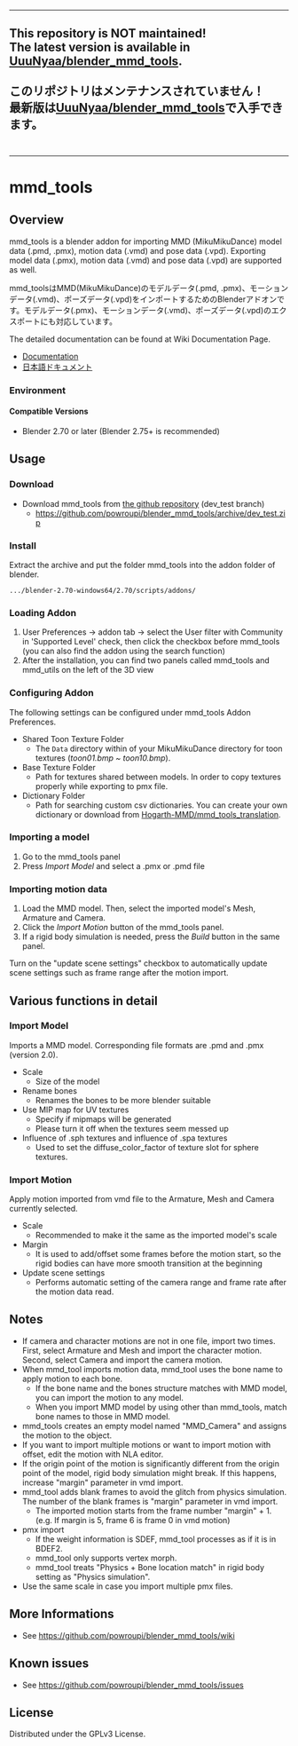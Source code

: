 ___
This repository is **NOT** maintained!<br>
The latest version is available in [UuuNyaa/blender_mmd_tools](https://github.com/UuuNyaa/blender_mmd_tools).<br><br>
このリポジトリはメンテナンスされていません！<br>
最新版は[UuuNyaa/blender_mmd_tools](https://github.com/UuuNyaa/blender_mmd_tools)で入手できます。<br><br>
------------------------------
___

mmd_tools
===========

Overview
----
mmd_tools is a blender addon for importing MMD (MikuMikuDance) model data (.pmd, .pmx), motion data (.vmd) and pose data (.vpd). Exporting model data (.pmx), motion data (.vmd) and pose data (.vpd) are supported as well.

mmd_toolsはMMD(MikuMikuDance)のモデルデータ(.pmd, .pmx)、モーションデータ(.vmd)、ポーズデータ(.vpd)をインポートするためのBlenderアドオンです。モデルデータ(.pmx)、モーションデータ(.vmd)、ポーズデータ(.vpd)のエクスポートにも対応しています。

The detailed documentation can be found at Wiki Documentation Page.

- [Documentation](../../wiki/Documentation)
- [日本語ドキュメント](../../wiki/Documentation.ja)

### Environment

#### Compatible Versions
 - Blender 2.70 or later (Blender 2.75+ is recommended)

Usage
---------
### Download

* Download mmd_tools from [the github repository](https://github.com/powroupi/blender_mmd_tools/tree/dev_test) (dev_test branch)
    * https://github.com/powroupi/blender_mmd_tools/archive/dev_test.zip

### Install
Extract the archive and put the folder mmd_tools into the addon folder of blender.

    .../blender-2.70-windows64/2.70/scripts/addons/

### Loading Addon
1. User Preferences -> addon tab -> select the User filter with Community in 'Supported Level' check, then click the checkbox before mmd_tools (you can also find the addon using the search function)
2. After the installation, you can find two panels called mmd_tools and mmd_utils on the left of the 3D view

### Configuring Addon
The following settings can be configured under mmd_tools Addon Preferences.
* Shared Toon Texture Folder
    * The `Data` directory within of your MikuMikuDance directory for toon textures (_toon01.bmp ~ toon10.bmp_).
* Base Texture Folder
    * Path for textures shared between models. In order to copy textures properly while exporting to pmx file.
* Dictionary Folder
    * Path for searching custom csv dictionaries. You can create your own dictionary or download from [Hogarth-MMD/mmd_tools_translation](https://github.com/Hogarth-MMD/mmd_tools_translation).

### Importing a model
1. Go to the mmd_tools panel
2. Press _Import Model_ and select a .pmx or .pmd file


### Importing motion data
1. Load the MMD model. Then, select the imported model's Mesh, Armature and Camera.
2. Click the _Import Motion_ button of the mmd_tools panel.
3. If a rigid body simulation is needed, press the _Build_ button in the same panel.

Turn on the "update scene settings" checkbox to automatically update scene settings such as frame range after the motion import.


Various functions in detail
-------------------------------
### Import Model
Imports a MMD model. Corresponding file formats are .pmd and .pmx (version 2.0).

* Scale
    * Size of the model
* Rename bones
    * Renames the bones to be more blender suitable
* Use MIP map for UV textures
    * Specify if mipmaps will be generated
    * Please turn it off when the textures seem messed up
* Influence of .sph textures and influence of .spa textures
    * Used to set the diffuse_color_factor of texture slot for sphere textures.

### Import Motion
Apply motion imported from vmd file to the Armature, Mesh and Camera currently selected.
* Scale
    * Recommended to make it the same as the imported model's scale
* Margin
    * It is used to add/offset some frames before the motion start, so the rigid bodies can have more smooth transition at the beginning
* Update scene settings
    * Performs automatic setting of the camera range and frame rate after the motion data read.


Notes
------
* If camera and character motions are not in one file, import two times. First, select Armature and Mesh and import the character motion. Second, select Camera and import the camera motion.
* When mmd_tool imports motion data, mmd_tool uses the bone name to apply motion to each bone.
    * If the bone name and the bones structure matches with MMD model, you can import the motion to any model.
    * When you import MMD model by using other than mmd_tools, match bone names to those in MMD model.
* mmd_tools creates an empty model named "MMD_Camera" and assigns the motion to the object.
* If you want to import multiple motions or want to import motion with offset, edit the motion with NLA editor.
* If the origin point of the motion is significantly different from the origin point of the model, rigid body simulation might break. If this happens, increase "margin" parameter in vmd import.
* mmd_tool adds blank frames to avoid the glitch from physics simulation. The number of the blank frames is "margin" parameter in vmd import.
    * The imported motion starts from the frame number "margin" + 1. (e.g. If margin is 5, frame 6 is frame 0 in vmd motion)
* pmx import
    * If the weight information is SDEF, mmd_tool processes as if it is in BDEF2.
    * mmd_tool only supports vertex morph.
    * mmd_tool treats "Physics + Bone location match" in rigid body setting as "Physics simulation".
* Use the same scale in case you import multiple pmx files.


More Informations
----------
* See https://github.com/powroupi/blender_mmd_tools/wiki


Known issues
----------
* See https://github.com/powroupi/blender_mmd_tools/issues


License
----------
Distributed under the GPLv3 License.
